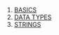 1. [BASICS](https://github.com/pangmi/python4kids/tree/main/00.Cheat%20Sheet/basics)
2. [DATA TYPES](https://github.com/pangmi/python4kids/tree/main/00.Cheat%20Sheet/data%20types)
3. [STRINGS](https://github.com/pangmi/python4kids/tree/main/00.Cheat%20Sheet/strings)
